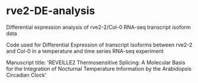 # rve2-DE-analysis
Differential expression analysis of rve2-2/Col-0 RNA-seq transcript isoform data

Code used for Differential Expression of transcript isoforms between rve2-2 and Col-0 in a temperature and time series RNA-seq experiment

Manuscript title: 'REVEILLE2 Thermosensitive Splicing: A Molecular Basis for the Integration of Nocturnal Temperature Information by the Arabidopsis Circadian Clock'
